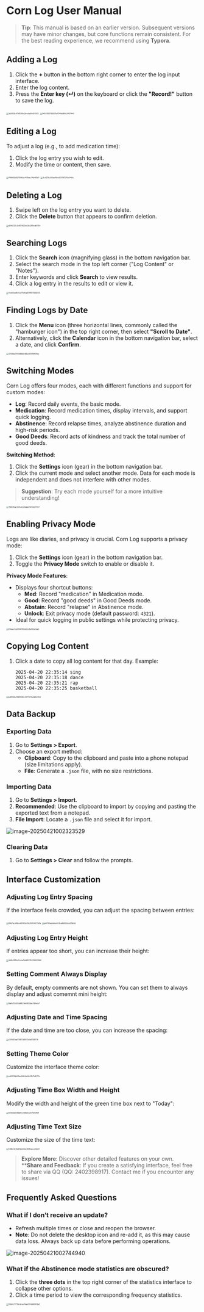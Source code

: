 # Corn Log User Manual

> **Tip**: This manual is based on an earlier version. Subsequent versions may have minor changes, but core functions remain consistent. For the best reading experience, we recommend using **Typora**.



## Adding a Log

1. Click the **+** button in the bottom right corner to enter the log input interface.
2. Enter the log content.
3. Press the **Enter key (↵)** on the keyboard or click the **"Record!"** button to save the log.

<img src="./img/Usage%20Guide/3e0859c471651f9e2bea1e8ffd7c002.jpg" alt="3e0859c471651f9e2bea1e8ffd7c002" style="zoom:33%;" />

<img src="./img/Usage%20Guide/0450006795907e674ffa088e3467440.jpg" alt="0450006795907e674ffa088e3467440" style="zoom:33%;" />

## Editing a Log

To adjust a log (e.g., to add medication time):

1. Click the log entry you wish to edit.
2. Modify the time or content, then save.

<img src="./img/Usage%20Guide/f1f8606d9211086de478ebc74b485b1.jpg" alt="f1f8606d9211086de478ebc74b485b1" style="zoom:33%;" />

<img src="./img/Usage%20Guide/3ca279c361ae68dc6379513f5cf148a.jpg" alt="3ca279c361ae68dc6379513f5cf148a" style="zoom:33%;" />

## Deleting a Log

1. Swipe left on the log entry you want to delete.
2. Click the **Delete** button that appears to confirm deletion.

<img src="./img/Usage%20Guide/d24d232c2c851422dc2bd2f9cab0154.jpg" alt="d24d232c2c851422dc2bd2f9cab0154" style="zoom:33%;" />

## Searching Logs

1. Click the **Search** icon (magnifying glass) in the bottom navigation bar.
2. Select the search mode in the top left corner ("Log Content" or "Notes").
3. Enter keywords and click **Search** to view results.
4. Click a log entry in the results to edit or view it.

<img src="./img/Usage%20Guide/7ceb0ea4b3ca77b4ea65ff873568255.jpg" alt="7ceb0ea4b3ca77b4ea65ff873568255" style="zoom:33%;" />

## Finding Logs by Date

1. Click the **Menu** icon (three horizontal lines, commonly called the "hamburger icon") in the top right corner, then select **"Scroll to Date"**.
2. Alternatively, click the **Calendar** icon in the bottom navigation bar, select a date, and click **Confirm**.

<img src="./img/Usage%20Guide/37589a011f3889bb48b2405f9f40fee.jpg" alt="37589a011f3889bb48b2405f9f40fee" style="zoom:33%;" />

## Switching Modes

Corn Log offers four modes, each with different functions and support for custom modes:

- **Log**: Record daily events, the basic mode.
- **Medication**: Record medication times, display intervals, and support quick logging.
- **Abstinence**: Record relapse times, analyze abstinence duration and high-risk periods.
- **Good Deeds**: Record acts of kindness and track the total number of good deeds.

**Switching Method**:

1. Click the **Settings** icon (gear) in the bottom navigation bar.
2. Click the current mode and select another mode. Data for each mode is independent and does not interfere with other modes.

> **Suggestion**: Try each mode yourself for a more intuitive understanding!

<img src="./img/Usage%20Guide/798576ac597e4226bbb8141662170f7.jpg" alt="798576ac597e4226bbb8141662170f7" style="zoom:33%;" />

## Enabling Privacy Mode

Logs are like diaries, and privacy is crucial. Corn Log supports a privacy mode:

1. Click the **Settings** icon (gear) in the bottom navigation bar.
2. Toggle the **Privacy Mode** switch to enable or disable it.

**Privacy Mode Features**:

- Displays four shortcut buttons:
  - **Med**: Record "medication" in Medication mode.
  - **Good**: Record "good deeds" in Good Deeds mode.
  - **Abstain**: Record "relapse" in Abstinence mode.
  - **Unlock**: Exit privacy mode (default password: `4321`).
- Ideal for quick logging in public settings while protecting privacy.

<img src="./img/Usage%20Guide/814aec1cb9f8478f2d62c9ef65a5da3.jpg" alt="814aec1cb9f8478f2d62c9ef65a5da3" style="zoom:33%;" />

## Copying Log Content

1. Click a date to copy all log content for that day. Example:

   ```
   2025-04-20 22:35:14 sing 
   2025-04-20 22:35:18 dance 
   2025-04-20 22:35:21 rap 
   2025-04-20 22:35:25 basketball
   ```

<img src="./img/Usage%20Guide/bd08d5e55d5f682c2471474a4b5d30d.jpg" alt="bd08d5e55d5f682c2471474a4b5d30d" style="zoom: 33%;" />

## Data Backup

### Exporting Data

1. Go to **Settings &gt; Export**.
2. Choose an export method:
   - **Clipboard**: Copy to the clipboard and paste into a phone notepad (size limitations apply).
   - **File**: Generate a `.json` file, with no size restrictions.

### Importing Data

1. Go to **Settings &gt; Import**.
2. **Recommended**: Use the clipboard to import by copying and pasting the exported text from a notepad.
3. **File Import**: Locate a `.json` file and select it for import.

![image-20250421002323529](./img/Usage%20Guide/image-20250421002323529.png)

### Clearing Data

1. Go to **Settings &gt; Clear** and follow the prompts.

## Interface Customization

### Adjusting Log Entry Spacing

If the interface feels crowded, you can adjust the spacing between entries: 

<img src="./img/Usage%20Guide/69b7bcd66ce45563e30c25054277d1a.jpg" alt="69b7bcd66ce45563e30c25054277d1a" style="zoom:33%;" />

<img src="./img/Usage%20Guide/ebf781aefa9ee623ca6d922dcd79b9d.jpg" alt="ebf781aefa9ee623ca6d922dcd79b9d" style="zoom:33%;" />

### Adjusting Log Entry Height

If entries appear too short, you can increase their height:

<img src="./img/Usage%20Guide/4d4b3904a0cdac1ddb507b320d30864.jpg" alt="4d4b3904a0cdac1ddb507b320d30864" style="zoom:33%;" />

### Setting Comment Always Display

By default, empty comments are not shown. You can set them to always display and adjust comemnt mini height: 

<img src="./img/Usage%20Guide/fba0d13c20ddf627ed0693ac7d0ecb7.jpg" alt="fba0d13c20ddf627ed0693ac7d0ecb7" style="zoom:33%;" />

### Adjusting Date and Time Spacing

If the date and time are too close, you can increase the spacing:

<img src="./img/Usage%20Guide/c97c651ea1706113d5f73ebd110977b.jpg" alt="c97c651ea1706113d5f73ebd110977b" style="zoom:33%;" />

### Setting Theme Color

Customize the interface theme color: 

<img src="./img/Usage%20Guide/ed4909db20ae8d64a4db5fb7fe87f3c.jpg" alt="ed4909db20ae8d64a4db5fb7fe87f3c" style="zoom:33%;" />

### Adjusting Time Box Width and Height

Modify the width and height of the green time box next to "Today": 

<img src="./img/Usage%20Guide/0c566a92fda91cc1d6e332071d1bf64.jpg" alt="0c566a92fda91cc1d6e332071d1bf64" style="zoom:33%;" />

### Adjusting Time Text Size

Customize the size of the time text: 

<img src="./img/Usage%20Guide/5188c7a30a51b226bc9941eecc92b21.jpg" alt="5188c7a30a51b226bc9941eecc92b21" style="zoom:33%;" />

> **Explore More**: Discover other detailed features on your own.\
> \*\***Share and Feedback**: If you create a satisfying interface, feel free to share via QQ (QQ: 2402398917). Contact me if you encounter any issues!

## Frequently Asked Questions

### What if I don’t receive an update?

- Refresh multiple times or close and reopen the browser.
- **Note**: Do not delete the desktop icon and re-add it, as this may cause data loss. Always back up data before performing operations.

![image-20250421002744940](./img/Usage%20Guide/image-20250421002744940.png)

### What if the Abstinence mode statistics are obscured?

1. Click the **three dots** in the top right corner of the statistics interface to collapse other options.
2. Click a time period to view the corresponding frequency statistics.

<img src="./img/Usage%20Guide/55b8c72719cdcea74aa0314486476a7.jpg" alt="55b8c72719cdcea74aa0314486476a7" style="zoom:33%;" />